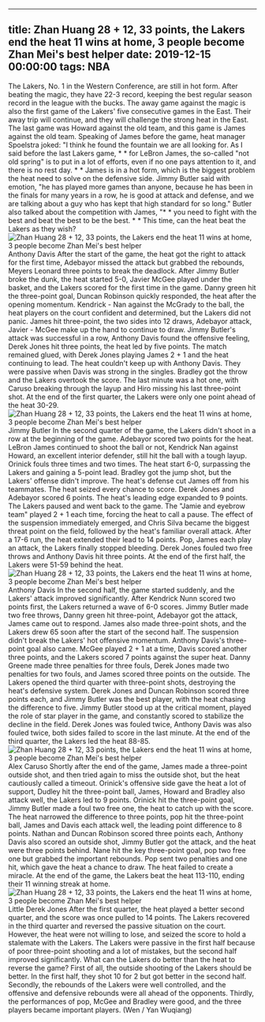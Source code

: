 
---
title: Zhan Huang 28 + 12, 33 points, the Lakers end the heat 11 wins at home, 3 people become Zhan Mei's best helper
date: 2019-12-15 00:00:00
tags:  NBA
---
The Lakers, No. 1 in the Western Conference, are still in hot form. After beating the magic, they have 22-3 record, keeping the best regular season record in the league with the bucks. The away game against the magic is also the first game of the Lakers' five consecutive games in the East. Their away trip will continue, and they will challenge the strong heat in the East.
The last game was Howard against the old team, and this game is James against the old team. Speaking of James before the game, heat manager Spoelstra joked: "I think he found the fountain we are all looking for. As I said before the last Lakers game, * * for LeBron James, the so-called "not old spring" is to put in a lot of efforts, even if no one pays attention to it, and there is no rest day. * *
James is in a hot form, which is the biggest problem the heat need to solve on the defensive side. Jimmy Butler said with emotion, "he has played more games than anyone, because he has been in the finals for many years in a row, he is good at attack and defense, and we are talking about a guy who has kept that high standard for so long." Butler also talked about the competition with James, "* * you need to fight with the best and beat the best to be the best. * *
This time, can the heat beat the Lakers as they wish?
![Zhan Huang 28 + 12, 33 points, the Lakers end the heat 11 wins at home, 3 people become Zhan Mei's best helper](eea8b05d9756423786919d2b8d21c729.jpg)
Anthony Davis 
After the start of the game, the heat got the right to attack for the first time, Adebayor missed the attack but grabbed the rebounds, Meyers Leonard three points to break the deadlock. After Jimmy Butler broke the dunk, the heat started 5-0, Javier McGee played under the basket, and the Lakers scored for the first time in the game. Danny green hit the three-point goal, Duncan Robinson quickly responded, the heat after the opening momentum.
Kendrick - Nan against the McGrady to the ball, the heat players on the court confident and determined, but the Lakers did not panic. James hit three-point, the two sides into 12 draws, Adebayor attack, Javier - McGee make up the hand to continue to draw. Jimmy Butler's attack was successful in a row, Anthony Davis found the offensive feeling, Derek Jones hit three points, the heat led by five points.
The match remained glued, with Derek Jones playing James 2 + 1 and the heat continuing to lead. The heat couldn't keep up with Anthony Davis. They were passive when Davis was strong in the singles. Bradley got the throw and the Lakers overtook the score. The last minute was a hot one, with Caruso breaking through the layup and Hiro missing his last three-point shot. At the end of the first quarter, the Lakers were only one point ahead of the heat 30-29.
![Zhan Huang 28 + 12, 33 points, the Lakers end the heat 11 wins at home, 3 people become Zhan Mei's best helper](8a857aabda3c40dfab3b1123f2712876.jpg)
Jimmy Butler 
In the second quarter of the game, the Lakers didn't shoot in a row at the beginning of the game. Adebayor scored two points for the heat. LeBron James continued to shoot the ball or not, Kendrick Nan against Howard, an excellent interior defender, still hit the ball with a tough layup. Orinick fouls three times and two times. The heat start 6-0, surpassing the Lakers and gaining a 5-point lead.
Bradley got the jump shot, but the Lakers' offense didn't improve. The heat's defense cut James off from his teammates. The heat seized every chance to score. Derek Jones and Adebayor scored 6 points. The heat's leading edge expanded to 9 points. The Lakers paused and went back to the game. The "Jamie and eyebrow team" played 2 + 1 each time, forcing the heat to call a pause.
The effect of the suspension immediately emerged, and Chris Silva became the biggest threat point on the field, followed by the heat's familiar overall attack. After a 17-6 run, the heat extended their lead to 14 points. Pop, James each play an attack, the Lakers finally stopped bleeding. Derek Jones fouled two free throws and Anthony Davis hit three points. At the end of the first half, the Lakers were 51-59 behind the heat.
![Zhan Huang 28 + 12, 33 points, the Lakers end the heat 11 wins at home, 3 people become Zhan Mei's best helper](9dd8ed9f939f485a9e5108e86ade9900.jpg)
Anthony Davis 
In the second half, the game started suddenly, and the Lakers' attack improved significantly. After Kendrick Nunn scored two points first, the Lakers returned a wave of 6-0 scores. Jimmy Butler made two free throws, Danny green hit three-point, Adebayor got the attack, James came out to respond. James also made three-point shots, and the Lakers drew 65 soon after the start of the second half.
The suspension didn't break the Lakers' hot offensive momentum. Anthony Davis's three-point goal also came. McGee played 2 + 1 at a time, Davis scored another three points, and the Lakers scored 7 points against the super heat. Danny Greene made three penalties for three fouls, Derek Jones made two penalties for two fouls, and James scored three points on the outside. The Lakers opened the third quarter with three-point shots, destroying the heat's defensive system.
Derek Jones and Duncan Robinson scored three points each, and Jimmy Butler was the best player, with the heat chasing the difference to five. Jimmy Butler stood up at the critical moment, played the role of star player in the game, and constantly scored to stabilize the decline in the field. Derek Jones was fouled twice, Anthony Davis was also fouled twice, both sides failed to score in the last minute.
At the end of the third quarter, the Lakers led the heat 88-85.
![Zhan Huang 28 + 12, 33 points, the Lakers end the heat 11 wins at home, 3 people become Zhan Mei's best helper](19cf96e8eb3a4d3d96aff99f4a00032a.jpg)
Alex Caruso
Shortly after the end of the game, James made a three-point outside shot, and then tried again to miss the outside shot, but the heat cautiously called a timeout. Orinick's offensive side gave the heat a lot of support, Dudley hit the three-point ball, James, Howard and Bradley also attack well, the Lakers led to 9 points. Orinick hit the three-point goal, Jimmy Butler made a foul two free one, the heat to catch up with the score.
The heat narrowed the difference to three points, pop hit the three-point ball, James and Davis each attack well, the leading point difference to 8 points. Nathan and Duncan Robinson scored three points each, Anthony Davis also scored an outside shot, Jimmy Butler got the attack, and the heat were three points behind. Nane hit the key three-point goal, pop two free one but grabbed the important rebounds.
Pop sent two penalties and one hit, which gave the heat a chance to draw. The heat failed to create a miracle. At the end of the game, the Lakers beat the heat 113-110, ending their 11 winning streak at home.
![Zhan Huang 28 + 12, 33 points, the Lakers end the heat 11 wins at home, 3 people become Zhan Mei's best helper](ee899af57e2047a3ba1abf50a91f9740.jpg)
Little Derek Jones
After the first quarter, the heat played a better second quarter, and the score was once pulled to 14 points. The Lakers recovered in the third quarter and reversed the passive situation on the court. However, the heat were not willing to lose, and seized the score to hold a stalemate with the Lakers. The Lakers were passive in the first half because of poor three-point shooting and a lot of mistakes, but the second half improved significantly.
What can the Lakers do better than the heat to reverse the game? First of all, the outside shooting of the Lakers should be better. In the first half, they shot 10 for 2 but got better in the second half. Secondly, the rebounds of the Lakers were well controlled, and the offensive and defensive rebounds were all ahead of the opponents. Thirdly, the performances of pop, McGee and Bradley were good, and the three players became important players.
(Wen / Yan Wuqiang)